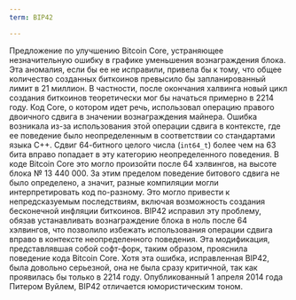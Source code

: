 ```yaml
---
term: BIP42

---
```

Предложение по улучшению Bitcoin Core, устраняющее незначительную ошибку в графике уменьшения вознаграждения блока. Эта аномалия, если бы ее не исправили, привела бы к тому, что общее количество созданных биткоинов превысило бы запланированный лимит в 21 миллион. В частности, после окончания халвинга новый цикл создания биткоинов теоретически мог бы начаться примерно в 2214 году. Код Core, о котором идет речь, использовал операцию правого двоичного сдвига в значении вознаграждения майнера. Ошибка возникала из-за использования этой операции сдвига в контексте, где ее поведение было неопределенным в соответствии со стандартами языка C++. Сдвиг 64-битного целого числа (`int64_t`) более чем на 63 бита вправо попадает в эту категорию неопределенного поведения. В коде Bitcoin Core это могло произойти после 64 хэлвингов, на высоте блока № 13 440 000. За этим пределом поведение битового сдвига не было определено, а значит, разные компиляции могли интерпретировать код по-разному. Это могло привести к непредсказуемым последствиям, включая возможность создания бесконечной инфляции биткоинов. BIP42 исправил эту проблему, обязав устанавливать вознаграждение блока в ноль после 64 хэлвингов, что позволило избежать использования операции сдвига вправо в контексте неопределенного поведения. Эта модификация, представлявшая собой софт-форк, таким образом, прояснила поведение кода Bitcoin Core. Хотя эта ошибка, исправленная BIP42, была довольно серьезной, она не была сразу критичной, так как проявилась бы только в 2214 году. Опубликованный 1 апреля 2014 года Питером Вуйлем, BIP42 отличается юмористическим тоном.